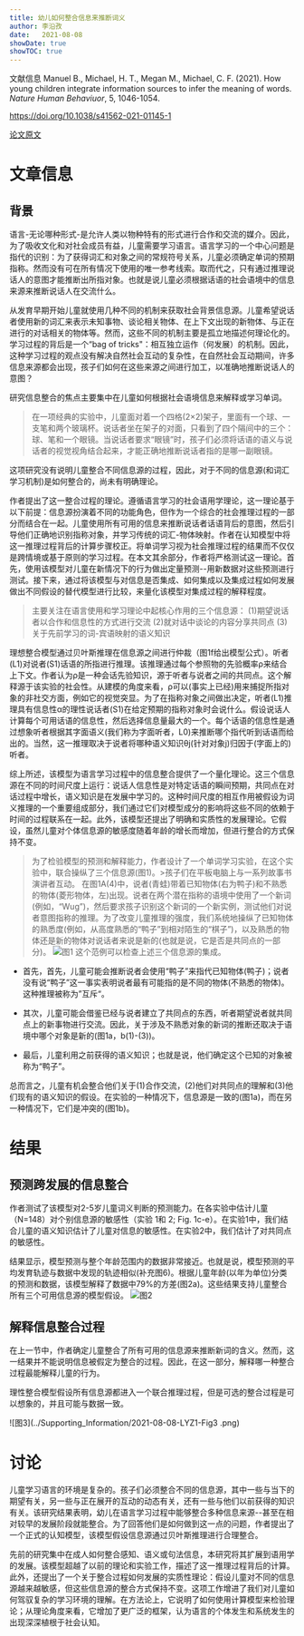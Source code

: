 ```yaml
---
title: 幼儿如何整合信息来推断词义
author: 李沿孜
date:   2021-08-08
showDate: true 
showTOC: true
---
```

文献信息  Manuel B., Michael, H. T., Megan M., Michael, C. F. (2021). How young children integrate information sources  to infer the meaning of words. *Nature Human Behaviuor*, 5, 1046-1054.

https://doi.org/10.1038/s41562-021-01145-1

[论文原文](../Source_Files/2021-08-08-LYZ1.pdf)

# 文章信息

## 背景

语言-无论哪种形式-是允许人类以物种特有的形式进行合作和交流的媒介。因此，为了吸收文化和对社会成员有益，儿童需要学习语言。语言学习的一个中心问题是指代的识别：为了获得词汇和对象之间的常规符号关系，儿童必须确定单词的预期指称。然而没有可在所有情况下使用的唯一参考线索。取而代之，只有通过推理说话人的意图才能推断出所指对象。也就是说儿童必须根据话语的社会语境中的信息来源来推断说话人在交流什么。

从发育早期开始儿童就使用几种不同的机制来获取社会背景信息源。儿童希望说话者使用新的词汇来表示未知事物、谈论相关物体、在上下文出现的新物体、与正在进行的对话相关的物体等。然而，这些不同的机制主要是孤立地描述何理论化的。学习过程的背后是一个“bag of tricks"：相互独立运作（何发展）的机制。因此，这种学习过程的观点没有解决自然社会互动的复杂性，在自然社会互动期间，许多信息来源都会出现，孩子们如何在这些来源之间进行加工，以准确地推断说话人的意图？

研究信息整合的焦点主要集中在儿童如何根据社会语境信息来解释或学习单词。

> 在一项经典的实验中，儿童面对着一个四格(2×2)架子，里面有一个球、一支笔和两个玻璃杯。说话者坐在架子的对面，只看到了四个隔间中的三个：球、笔和一个眼镜。当说话者要求“眼镜”时，孩子们必须将话语的语义与说话者的视觉视角结合起来，才能正确地推断说话者指的是哪一副眼镜。

这项研究没有说明儿童整合不同信息源的过程，因此，对于不同的信息源(和词汇学习机制)是如何整合的，尚未有明确理论。

作者提出了这一整合过程的理论。遵循语言学习的社会语用学理论，这一理论基于以下前提：信息源扮演着不同的功能角色，但作为一个综合的社会推理过程的一部分而结合在一起。儿童使用所有可用的信息来推断说话者话语背后的意图，然后引导他们正确地识别指称对象，并学习传统的词汇-物体映射。作者在认知模型中将这一推理过程背后的计算步骤校正。将单词学习视为社会推理过程的结果而不仅仅是跨情境或基于原则的学习过程。在本文其余部分，作者将严格测试这一理论。首先，使用该模型对儿童在新情况下的行为做出定量预测--用新数据对这些预测进行测试。接下来，通过将该模型与对信息是否集成、如何集成以及集成过程如何发展做出不同假设的替代模型进行比较，来量化该模型对集成过程的解释程度。

> 主要关注在语言使用和学习理论中起核心作用的三个信息源：
(1)期望说话者以合作和信息性的方式进行交流
(2)就对话中谈论的内容分享共同点
(3)关于先前学习的词-宾语映射的语义知识

理想整合模型通过贝叶斯推理在信息源之间进行仲裁（图1f给出模型公式）。听者(L1)对说者(S1)话语的所指进行推理。该推理通过每个参照物的先验概率ρ来结合上下文。作者认为ρ是一种会话先验知识，源于听者与说者之间的共同点。这个解释源于该实验的社会性。从建模的角度来看，ρ可以(事实上已经)用来捕捉所指对象的非社交方面，例如它的视觉突显。为了在指称对象之间做出决定，听者(L1)推理具有信息性α的理性说话者(S1)在给定预期的指称对象时会说什么。假设说话人计算每个可用话语的信息性，然后选择信息量最大的一个。每个话语的信息性是通过想象听者根据其字面语义(我们称为字面听者，L0)来推断哪个指代听到话语而给出的。当然，这一推理取决于说者将哪种语义知识θj(针对对象j)归因于(字面上的)听者。

综上所述，该模型为语言学习过程中的信息整合提供了一个量化理论。这三个信息源在不同的时间尺度上运行：说话人信息性是对特定话语的瞬间预期，共同点在对话过程中增长，语义知识是在发展中学习的。这种时间尺度的相互作用被假设为词义推理的一个重要组成部分，我们通过它们对模型成分的影响将这些不同的依赖于时间的过程联系在一起。此外，该模型还提出了明确和实质性的发展理论。它假设，虽然儿童对个体信息源的敏感度随着年龄的增长而增加，但进行整合的方式保持不变。

>为了检验模型的预测和解释能力，作者设计了一个单词学习实验，在这个实验中，联合操纵了三个信息源(图1)。>孩子们在平板电脑上与一系列故事书演讲者互动。
>在图1A(4)中，说者(青蛙)带着已知物体(右为鸭子)和不熟悉的物体(菱形物体，左)出现。说者在两个潜在指称的语境中使用了一个新词(例如，“Wug”)，然后要求孩子识别这个新词的一个新实例，测试他们对说者意图指称的推理。为了改变儿童推理的强度，我们系统地操纵了已知物体的熟悉度(例如，从高度熟悉的“鸭子”到相对陌生的“棋子”)，以及熟悉的物体还是新的物体对说话者来说是新的(也就是说，它是否是共同点的一部分)。
![图1](../Supporting_Information/2021-08-08-LYZ1-Fig1.png) 
这个范例可以检查上述三个信息源的集成。
- 首先，首先，儿童可能会推断说者会使用“鸭子”来指代已知物体(鸭子)；说者没有说“鸭子”这一事实表明说者最有可能指的是不同的物体(不熟悉的物体)。这种推理被称为”互斥“。

- 其次，儿童可能会借鉴已经与说者建立了共同点的东西，听者期望说者就共同点上的新事物进行交流。因此，关于涉及不熟悉对象的新词的推断还取决于语境中哪个对象是新的(图1a，b(1)-(3))。

- 最后，儿童利用之前获得的语义知识；也就是说，他们确定这个已知的对象被称为“鸭子”。

总而言之，儿童有机会整合他们关于(1)合作交流，(2)他们对共同点的理解和(3)他们现有的语义知识的假设。在实验的一种情况下，信息源是一致的(图1a)，而在另一种情况下，它们是冲突的(图1b)。

# 结果
## 预测跨发展的信息整合
作者测试了该模型对2-5岁儿童词义判断的预测能力。在各实验中估计儿童（N=148）对个别信息源的敏感性（实验 1和 2; Fig. 1c-e）。在实验1中，我们结合儿童的语义知识估计了儿童对信息的敏感性。在实验2中，我们估计了对共同点的敏感性。

结果显示，模型预测与整个年龄范围内的数据非常接近。也就是说，模型预测的平均发育轨迹与数据中发现的轨迹相似(补充图6)。根据儿童年龄(以年为单位)分类的预测和数据，该模型解释了数据中79%的方差(图2a)。这些结果支持儿童整合所有三个可用信息源的模型假设。
![图2](../Supporting_Information/2021-08-08-LYZ1-Fig2.png) 
## 解释信息整合过程
在上一节中，作者确定儿童整合了所有可用的信息源来推断新词的含义。然而，这一结果并不能说明信息被假定为整合的过程。因此，在这一部分，解释哪一种整合过程最能解释儿童的行为。

理性整合模型假设所有信息源都进入一个联合推理过程，但是可选的整合过程是可以想象的，并且可能与数据一致。

![图3](../Supporting_Information/2021-08-08-LYZ1-Fig3
.png) 
# 讨论
儿童学习语言的环境是复杂的。孩子们必须整合不同的信息源，其中一些与当下的期望有关，另一些与正在展开的互动的动态有关，还有一些与他们以前获得的知识有关。该研究结果表明，幼儿在语言学习过程中能够整合多种信息来源--甚至在相对较早的发展阶段就能整合。为了回答他们是如何做到这一点的问题，作者提出了一个正式的认知模型，该模型假设信息源通过贝叶斯推理进行合理整合。

先前的研究集中在成人如何整合感知、语义或句法信息，本研究将其扩展到语用学的发展。该模型超越了以前的理论和实验工作，描述了这一推理过程背后的计算。此外，还提出了一个关于整合过程如何发展的实质性理论：假设儿童对不同的信息源越来越敏感，但这些信息源的整合方式保持不变。这项工作增进了我们对儿童如何驾驭复杂的学习环境的理解。在方法论上，它说明了如何使用计算模型来检验理论；从理论角度来看，它增加了更广泛的框架，认为语言的个体发生和系统发生的出现深深植根于社会认知。
